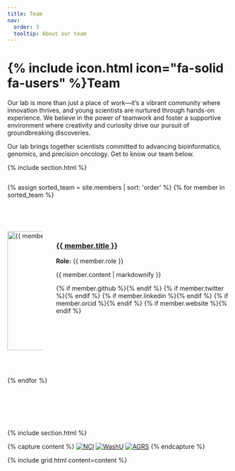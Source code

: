 ```yaml
---
title: Team
nav:
  order: 3
  tooltip: About our team
---
```


# {% include icon.html icon="fa-solid fa-users" %}Team

Our lab is more than just a place of work—it’s a vibrant community where innovation thrives, and young scientists are nurtured through hands-on experience. We believe in the power of teamwork and foster a supportive environment where creativity and curiosity drive our pursuit of groundbreaking discoveries.

Our lab brings together scientists committed to advancing bioinformatics, genomics, and precision oncology. Get to know our team below.

{% include section.html %}

<div style="display: flex; flex-direction: column; gap: 60px;">

  {% assign sorted_team = site.members | sort: 'order' %}
  {% for member in sorted_team %}
    <div style="display: flex; flex-direction: row; align-items: flex-start;">
      <div style="width: 250px; height: 270px; overflow: hidden; margin-right: 30px;">
        <img src="{{ site.baseurl }}/images/team/{{ member.image }}" alt="{{ member.title }}" style="width: 250px; height: 270px; object-fit: cover;">
      </div>
      <div>
        <h3><a href="{{ member.url }}">{{ member.title }}</a></h3>
        <p><strong>Role:</strong> {{ member.role }}</p>
        <p>{{ member.content | markdownify }}</p>
        <div style="margin-top: 10px;">
          {% if member.github %}<a href="{{ member.github }}"><i class="fab fa-github"></i></a>{% endif %}
          {% if member.twitter %}<a href="{{ member.twitter }}"><i class="fab fa-twitter"></i></a>{% endif %}
          {% if member.linkedin %}<a href="{{ member.linkedin }}"><i class="fab fa-linkedin"></i></a>{% endif %}
          {% if member.orcid %}<a href="{{ member.orcid }}"><i class="fab fa-orcid"></i></a>{% endif %}
          {% if member.website %}<a href="{{ member.website }}"><i class="fas fa-link"></i></a>{% endif %}
        </div>
      </div>
    </div>
  {% endfor %}

</div>

{% include section.html %}

{% capture content %}
[![NCI](https://feliciagomezlab.github.io/Gomez-Lab.github.io/images/funding/nci-logo.png)](https://www.cancer.gov/)
[![WashU](https://feliciagomezlab.github.io/Gomez-Lab.github.io/images/funding/Washu_medicine.png)](https://medicine.wustl.edu/)
[![AGRS](https://feliciagomezlab.github.io/Gomez-Lab.github.io/images/funding/ACS-1.png)](https://www.americanresearchgrants.org/)
{% endcapture %}

{% include grid.html content=content %}
